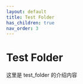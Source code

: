 ```yaml
---
layout: default
title: Test Folder
has_children: true
nav_order: 3
---
```


# Test Folder

这里是 test_folder 的介绍内容